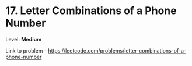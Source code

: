 # 17. Letter Combinations of a Phone Number

Level: **Medium**

Link to problem - https://leetcode.com/problems/letter-combinations-of-a-phone-number
